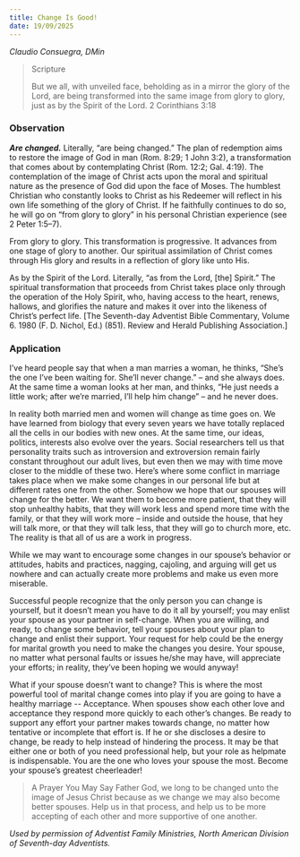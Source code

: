 ```yaml
---
title: Change Is Good!
date: 19/09/2025
---
```


_Claudio Consuegra, DMin_

> <p>Scripture</p>
> But we all, with unveiled face, beholding as in a mirror the glory of the Lord, are being transformed into the same image from glory to glory, just as by the Spirit of the Lord. 2 Corinthians 3:18

### Observation

**_Are changed._** Literally, “are being changed.” The plan of redemption aims to restore the image of God in man (Rom. 8:29; 1 John 3:2), a transformation that comes about by contemplating Christ (Rom. 12:2; Gal. 4:19). The contemplation of the image of Christ acts upon the moral and spiritual nature as the presence of God did upon the face of Moses. The humblest Christian who constantly looks to Christ as his Redeemer will reflect in his own life something of the glory of Christ. If he faithfully continues to do so, he will go on “from glory to glory” in his personal Christian experience (see 2 Peter 1:5–7).

From glory to glory. This transformation is progressive. It advances from one stage of glory to another. Our spiritual assimilation of Christ comes through His glory and results in a reflection of glory like unto His.

As by the Spirit of the Lord. Literally, “as from the Lord, [the] Spirit.” The spiritual transformation that proceeds from Christ takes place only through the operation of the Holy Spirit, who, having access to the heart, renews, hallows, and glorifies the nature and makes it over into the likeness of Christ’s perfect life. [The Seventh-day Adventist Bible Commentary, Volume 6. 1980 (F. D. Nichol, Ed.) (851). Review and Herald Publishing Association.]

### Application

I’ve heard people say that when a man marries a woman, he thinks, “She’s the one I’ve been waiting for. She’ll never change.” – and she always does. At the same time a woman looks at her man, and thinks, “He just needs a little work; after we’re married, I’ll help him change” – and he never does.

In reality both married men and women will change as time goes on. We have learned from biology that every seven years we have totally replaced all the cells in our bodies with new ones. At the same time, our ideas, politics, interests also evolve over the years. Social researchers tell us that personality traits such as introversion and extroversion remain fairly constant throughout our adult lives, but even then we may with time move closer to the middle of these two. Here’s where some conflict in marriage takes place when we make some changes in our personal life but at different rates one from the other. Somehow we hope that our spouses will change for the better. We want them to become more patient, that they will stop unhealthy habits, that they will work less and spend more time with the family, or that they will work more – inside and outside the house, that hey will talk more, or that they will talk less, that they will go to church more, etc. The reality is that all of us are a work in progress.

While we may want to encourage some changes in our spouse’s behavior or attitudes, habits and practices, nagging, cajoling, and arguing will get us nowhere and can actually create more problems and make us even more miserable.

Successful people recognize that the only person you can change is yourself, but it doesn’t mean you have to do it all by yourself; you may enlist your spouse as your partner in self-change. When you are willing, and ready, to change some behavior, tell your spouses about your plan to change and enlist their support. Your request for help could be the energy for marital growth you need to make the changes you desire. Your spouse, no matter what personal faults or issues he/she may have, will appreciate your efforts; in reality, they’ve been hoping we would anyway!

What if your spouse doesn’t want to change? This is where the most powerful tool of marital change comes into play if you are going to have a healthy marriage -- Acceptance. When spouses show each other love and acceptance they respond more quickly to each other’s changes. Be ready to support any effort your partner makes towards change, no matter how tentative or incomplete that effort is. If he or she discloses a desire to change, be ready to help instead of hindering the process. It may be that either one or both of you need professional help, but your role as helpmate is indispensable. You are the one who loves your spouse the most. Become your spouse’s greatest cheerleader!

> <callout>A Prayer You May Say</callout>
> Father God, we long to be changed unto the image of Jesus Christ because as we change we may also become better spouses. Help us in that process, and help us to be more accepting of each other and more supportive of one another.

_Used by permission of Adventist Family Ministries, North American Division of Seventh-day Adventists._